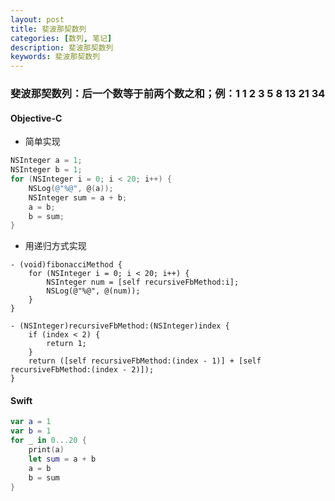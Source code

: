 ```yaml
---
layout: post
title: 斐波那契数列
categories: [数列, 笔记]
description: 斐波那契数列
keywords: 斐波那契数列
---
```


### 斐波那契数列：后一个数等于前两个数之和；例：1 1 2 3 5 8 13 21 34

#### Objective-C

- 简单实现

```Objective-C
NSInteger a = 1;
NSInteger b = 1;
for (NSInteger i = 0; i < 20; i++) {
    NSLog(@"%@", @(a));
    NSInteger sum = a + b;
    a = b;
    b = sum;
}
```  

- 用递归方式实现

```
- (void)fibonacciMethod {
    for (NSInteger i = 0; i < 20; i++) {
        NSInteger num = [self recursiveFbMethod:i];
        NSLog(@"%@", @(num));
    }
}

- (NSInteger)recursiveFbMethod:(NSInteger)index {
    if (index < 2) {
        return 1;
    }
    return ([self recursiveFbMethod:(index - 1)] + [self recursiveFbMethod:(index - 2)]);
}

```

#### Swift

```Swift
var a = 1
var b = 1
for _ in 0...20 {
    print(a)
    let sum = a + b
    a = b
    b = sum
}
```
